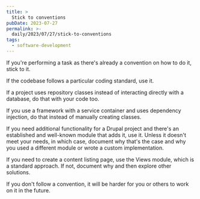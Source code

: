```yaml
---
title: >
  Stick to conventions
pubDate: 2023-07-27
permalink: >-
  daily/2023/07/27/stick-to-conventions
tags:
  - software-development
---
```


If you're performing a task as there's already a convention on how to do it, stick to it.

If the codebase follows a particular coding standard, use it.

If a project uses repository classes instead of interacting directly with a database, do that with your code too.

If you use a framework with a service container and uses dependency injection, do that instead of manually creating classes.

If you need additional functionality for a Drupal project and there's an established and well-known module that adds it, use it. Unless it doesn't meet your needs, in which case, document why that's the case and why you used a different module or wrote a custom implementation.

If you need to create a content listing page, use the Views module, which is a standard approach. If not, document why and then explore other solutions.

If you don't follow a convention, it will be harder for you or others to work on it in the future.

